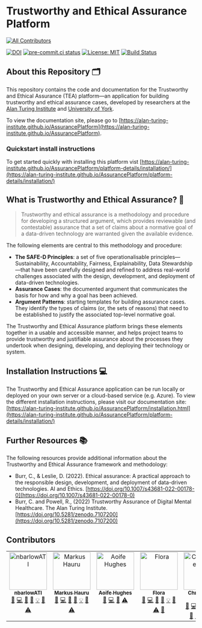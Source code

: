 # Trustworthy and Ethical Assurance Platform

<!-- ALL-CONTRIBUTORS-BADGE:START - Do not remove or modify this section -->

[![All Contributors](https://img.shields.io/badge/all_contributors-7-orange.svg?style=flat-square)](#contributors-)

<!-- ALL-CONTRIBUTORS-BADGE:END -->

[![DOI](https://zenodo.org/badge/DOI/10.5281/zenodo.8198986.svg)](https://doi.org/10.5281/zenodo.8198986)
[![pre-commit.ci status](https://results.pre-commit.ci/badge/github/alan-turing-institute/AssurancePlatform/main.svg)](https://results.pre-commit.ci/latest/github/alan-turing-institute/AssurancePlatform/main)
[![License: MIT](https://img.shields.io/badge/License-MIT-yellow.svg)](https://opensource.org/licenses/MIT)
[![Build Status](https://app.travis-ci.com/alan-turing-institute/AssurancePlatform.svg?branch=MVP)](https://app.travis-ci.com/alan-turing-institute/AssurancePlatform)

## About this Repository 🗂

This repository contains the code and documentation for the Trustworthy and
Ethical Assurance (TEA) platform—an application for building trustworthy and
ethical assurance cases, developed by researchers at the
[Alan Turing Institute](https://www.google.com/url?sa=t&source=web&cd=&cad=rja&uact=8&ved=2ahUKEwi-4ZW65bL-AhXJMMAKHfeGCJ8QFnoECBUQAQ&url=https%3A%2F%2Fwww.turing.ac.uk%2F&usg=AOvVaw0uxvZzQpCGw78bVsaCsSOm)
and [University of York](https://www.york.ac.uk/assuring-autonomy/).

To view the documentation site, please go to
[https://alan-turing-institute.github.io/AssurancePlatform](https://alan-turing-institute.github.io/AssurancePlatform).

### Quickstart install instructions 

To get started quickly with installing this platform vist [https://alan-turing-institute.github.io/AssurancePlatform/platform-details/installation/](https://alan-turing-institute.github.io/AssurancePlatform/platform-details/installation/)

## What is Trustworthy and Ethical Assurance? 🤝

> Trustworthy and ethical assurance is a methodology and procedure for
> developing a structured argument, which provides reviewable (and contestable)
> assurance that a set of claims about a normative goal of a data-driven
> technology are warranted given the available evidence.

The following elements are central to this methodology and procedure:

- **The SAFE-D Principles**: a set of five operationalisable
  principles—Sustainability, Accountability, Fairness, Explainability, Data
  Stewardship—that have been carefully designed and refined to address
  real-world challenges associated with the design, development, and deployment
  of data-driven technologies.
- **Assurance Cases**: the documented argument that communicates the basis for
  how and why a goal has been achieved.
- **Argument Patterns**: starting templates for building assurance cases. They
  identify the types of claims (or, the sets of reasons) that need to be
  established to justify the associated top-level normative goal.

The Trustworthy and Ethical Assurance platform brings these elements together in
a usable and accessible manner, and helps project teams to provide trustworthy
and justifiable assurance about the processes they undertook when designing,
developing, and deploying their technology or system.

## Installation Instructions 💻

The Trustworthy and Ethical Assurance application can be run locally or deployed
on your own server or a cloud-based service (e.g. Azure). To view the different
installation instructions, please visit our documentation site:
[https://alan-turing-institute.github.io/AssurancePlatform/installation.html](https://alan-turing-institute.github.io/AssurancePlatform/platform-details/installation/)

## Further Resources 📚

The following resources provide additional information about the Trustworthy and
Ethical Assurance framework and methodology:

- Burr, C., & Leslie, D. (2022). Ethical assurance: A practical approach to the
  responsible design, development, and deployment of data-driven technologies.
  AI and Ethics.
  [https://doi.org/10.1007/s43681-022-00178-0](https://doi.org/10.1007/s43681-022-00178-0)
- Burr, C. and Powell, R., (2022) Trustworthy Assurance of Digital Mental
  Healthcare. The Alan Turing Institute.
  [https://doi.org/10.5281/zenodo.7107200](https://doi.org/10.5281/zenodo.7107200)

## Contributors

<!-- ALL-CONTRIBUTORS-LIST:START - Do not remove or modify this section -->
<!-- prettier-ignore-start -->
<!-- markdownlint-disable -->
<table>
  <tbody>
    <tr>
      <td align="center" valign="top" width="14.28%"><a href="https://github.com/nbarlowATI"><img src="https://avatars.githubusercontent.com/u/33832774?v=4?s=100" width="100px;" alt="nbarlowATI"/><br /><sub><b>nbarlowATI</b></sub></a><br /><a href="https://github.com/alan-turing-institute/AssurancePlatform/issues?q=author%3AnbarlowATI" title="Bug reports">🐛</a> <a href="https://github.com/alan-turing-institute/AssurancePlatform/commits?author=nbarlowATI" title="Code">💻</a> <a href="https://github.com/alan-turing-institute/AssurancePlatform/commits?author=nbarlowATI" title="Documentation">📖</a> <a href="#design-nbarlowATI" title="Design">🎨</a> <a href="#example-nbarlowATI" title="Examples">💡</a> <a href="#ideas-nbarlowATI" title="Ideas, Planning, & Feedback">🤔</a> <a href="https://github.com/alan-turing-institute/AssurancePlatform/commits?author=nbarlowATI" title="Tests">⚠️</a></td>
      <td align="center" valign="top" width="14.28%"><a href="http://mhauru.org"><img src="https://avatars.githubusercontent.com/u/5229876?v=4?s=100" width="100px;" alt="Markus Hauru"/><br /><sub><b>Markus Hauru</b></sub></a><br /><a href="https://github.com/alan-turing-institute/AssurancePlatform/issues?q=author%3Amhauru" title="Bug reports">🐛</a> <a href="https://github.com/alan-turing-institute/AssurancePlatform/commits?author=mhauru" title="Code">💻</a> <a href="https://github.com/alan-turing-institute/AssurancePlatform/commits?author=mhauru" title="Documentation">📖</a> <a href="#design-mhauru" title="Design">🎨</a> <a href="#example-mhauru" title="Examples">💡</a> <a href="#ideas-mhauru" title="Ideas, Planning, & Feedback">🤔</a> <a href="https://github.com/alan-turing-institute/AssurancePlatform/commits?author=mhauru" title="Tests">⚠️</a></td>
      <td align="center" valign="top" width="14.28%"><a href="https://github.com/AoifeHughes"><img src="https://avatars.githubusercontent.com/u/10923695?v=4?s=100" width="100px;" alt="Aoife Hughes"/><br /><sub><b>Aoife Hughes</b></sub></a><br /><a href="https://github.com/alan-turing-institute/AssurancePlatform/issues?q=author%3AAoifeHughes" title="Bug reports">🐛</a> <a href="https://github.com/alan-turing-institute/AssurancePlatform/commits?author=AoifeHughes" title="Code">💻</a> <a href="#ideas-AoifeHughes" title="Ideas, Planning, & Feedback">🤔</a> <a href="https://github.com/alan-turing-institute/AssurancePlatform/commits?author=AoifeHughes" title="Tests">⚠️</a></td>
      <td align="center" valign="top" width="14.28%"><a href="https://www.turing.ac.uk/people/researchers/flora-roumpani"><img src="https://avatars.githubusercontent.com/u/4749503?v=4?s=100" width="100px;" alt="Flora"/><br /><sub><b>Flora</b></sub></a><br /><a href="https://github.com/alan-turing-institute/AssurancePlatform/issues?q=author%3Aentopia" title="Bug reports">🐛</a> <a href="https://github.com/alan-turing-institute/AssurancePlatform/commits?author=entopia" title="Code">💻</a> <a href="https://github.com/alan-turing-institute/AssurancePlatform/commits?author=entopia" title="Documentation">📖</a> <a href="#design-entopia" title="Design">🎨</a> <a href="#example-entopia" title="Examples">💡</a> <a href="#ideas-entopia" title="Ideas, Planning, & Feedback">🤔</a> <a href="https://github.com/alan-turing-institute/AssurancePlatform/commits?author=entopia" title="Tests">⚠️</a> <a href="https://github.com/alan-turing-institute/AssurancePlatform/pulls?q=is%3Apr+reviewed-by%3Aentopia" title="Reviewed Pull Requests">👀</a></td>
      <td align="center" valign="top" width="14.28%"><a href="https://github.com/chrisdburr"><img src="https://avatars.githubusercontent.com/u/63010234?v=4?s=100" width="100px;" alt="Christopher Burr"/><br /><sub><b>Christopher Burr</b></sub></a><br /><a href="https://github.com/alan-turing-institute/AssurancePlatform/issues?q=author%3Achrisdburr" title="Bug reports">🐛</a> <a href="https://github.com/alan-turing-institute/AssurancePlatform/commits?author=chrisdburr" title="Code">💻</a> <a href="https://github.com/alan-turing-institute/AssurancePlatform/commits?author=chrisdburr" title="Documentation">📖</a> <a href="#design-chrisdburr" title="Design">🎨</a> <a href="#example-chrisdburr" title="Examples">💡</a> <a href="#ideas-chrisdburr" title="Ideas, Planning, & Feedback">🤔</a> <a href="#talk-chrisdburr" title="Talks">📢</a> <a href="#userTesting-chrisdburr" title="User Testing">📓</a> <a href="#research-chrisdburr" title="Research">🔬</a> <a href="#promotion-chrisdburr" title="Promotion">📣</a> <a href="#projectManagement-chrisdburr" title="Project Management">📆</a></td>
      <td align="center" valign="top" width="14.28%"><a href="https://www.turing.ac.uk/research/harnessing-power-digital-twins/turing-research-and-innovation-cluster-digital-twins"><img src="https://avatars.githubusercontent.com/u/43407869?v=4?s=100" width="100px;" alt="Cassandra Gould van Praag"/><br /><sub><b>Cassandra Gould van Praag</b></sub></a><br /><a href="#ideas-cassgvp" title="Ideas, Planning, & Feedback">🤔</a> <a href="https://github.com/alan-turing-institute/AssurancePlatform/pulls?q=is%3Apr+reviewed-by%3Acassgvp" title="Reviewed Pull Requests">👀</a> <a href="#projectManagement-cassgvp" title="Project Management">📆</a> <a href="#question-cassgvp" title="Answering Questions">💬</a> <a href="#design-cassgvp" title="Design">🎨</a></td>
      <td align="center" valign="top" width="14.28%"><a href="http://www.westerling.nu"><img src="https://avatars.githubusercontent.com/u/7298727?v=4?s=100" width="100px;" alt="Kalle Westerling"/><br /><sub><b>Kalle Westerling</b></sub></a><br /><a href="#ideas-kallewesterling" title="Ideas, Planning, & Feedback">🤔</a> <a href="https://github.com/alan-turing-institute/AssurancePlatform/pulls?q=is%3Apr+reviewed-by%3Akallewesterling" title="Reviewed Pull Requests">👀</a> <a href="#projectManagement-kallewesterling" title="Project Management">📆</a> <a href="#question-kallewesterling" title="Answering Questions">💬</a> <a href="https://github.com/alan-turing-institute/AssurancePlatform/commits?author=kallewesterling" title="Code">💻</a></td>
    </tr>
  </tbody>
</table>

<!-- markdownlint-restore -->
<!-- prettier-ignore-end -->

<!-- ALL-CONTRIBUTORS-LIST:END -->
<!-- prettier-ignore-start -->
<!-- markdownlint-disable -->

<!-- markdownlint-restore -->
<!-- prettier-ignore-end -->

<!-- ALL-CONTRIBUTORS-LIST:END -->
